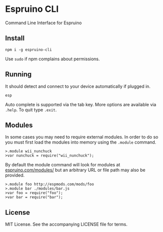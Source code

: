 # Espruino CLI

Command Line Interface for Espruino

## Install
```
npm i -g espruino-cli
```
Use `sudo` if npm complains about permissions.

## Running

It should detect and connect to your device automatically if plugged in.

```
esp
```
Auto complete is supported via the tab key. More options are available via `.help`. To quit type `.exit`.

## Modules

In some cases you may need to require external modules. In order to do so you must first load the modules into memory using the `.module` command.

```
>.module wii_nunchuck
>var nunchuck = require("wii_nunchuck");
```

By default the module command will look for modules at [espruino.com/modules/](http://www.espruino.com/modules/) but an arbitrary URL or file path may also be provided.

```
>.module foo http://espmods.com/mods/foo
>.module bar ./modules/bar.js
>var foo = require("foo");
>var bar = require("bar");
```

## License

MIT License. See the accompanying LICENSE file for terms.
